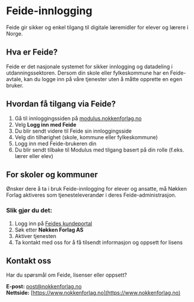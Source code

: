 # Feide-innlogging

Feide gir sikker og enkel tilgang til digitale læremidler for elever og lærere i Norge.

## Hva er Feide?

Feide er det nasjonale systemet for sikker innlogging og datadeling i utdanningssektoren. Dersom din skole eller fylkeskommune har en Feide-avtale, kan du logge inn på våre tjenester uten å måtte opprette en egen bruker.

## Hvordan få tilgang via Feide?

1. Gå til innloggingssiden på [modulus.nokkenforlag.no](https://www.nokkenforlag.no/modulus/portal)
2. Velg **Logg inn med Feide**
3. Du blir sendt videre til Feide sin innloggingsside
4. Velg din tilhørighet (skole, kommune eller fylkeskommune)
5. Logg inn med Feide-brukeren din
6. Du blir sendt tilbake til Modulus med tilgang basert på din rolle (f.eks. lærer eller elev)

## For skoler og kommuner

Ønsker dere å ta i bruk Feide-innlogging for elever og ansatte, må Nøkken Forlag aktiveres som tjenesteleverandør i deres Feide-administrasjon.

### Slik gjør du det:

1. Logg inn på [Feides kundeportal](https://kundeportal.feide.no)
2. Søk etter **Nøkken Forlag AS**
3. Aktiver tjenesten
4. Ta kontakt med oss for å få tilsendt informasjon og oppsett for lisens

## Kontakt oss

Har du spørsmål om Feide, lisenser eller oppsett?

**E-post:** post@nokkenforlag.no  
**Nettside:** [https://www.nokkenforlag.no](https://www.nokkenforlag.no)
